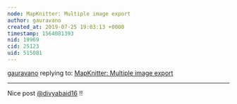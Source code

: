 ```yaml
---
node: MapKnitter: Multiple image export
author: gauravano
created_at: 2019-07-25 19:03:13 +0000
timestamp: 1564081393
nid: 19969
cid: 25123
uid: 515081
---
```




[gauravano](../profile/gauravano) replying to: [MapKnitter: Multiple image export](../notes/divyabaid16/07-03-2019/mapknitter-multiple-image-export)

----
Nice post [@divyabaid16](/profile/divyabaid16)  !!